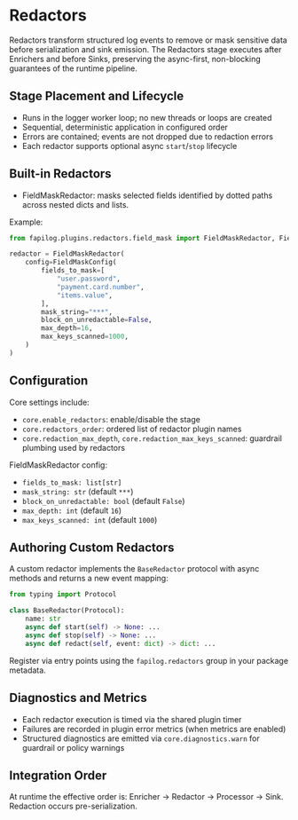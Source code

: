 # Redactors

Redactors transform structured log events to remove or mask sensitive data before serialization and sink emission. The Redactors stage executes after Enrichers and before Sinks, preserving the async-first, non-blocking guarantees of the runtime pipeline.

## Stage Placement and Lifecycle

- Runs in the logger worker loop; no new threads or loops are created
- Sequential, deterministic application in configured order
- Errors are contained; events are not dropped due to redaction errors
- Each redactor supports optional async `start`/`stop` lifecycle

## Built-in Redactors

- FieldMaskRedactor: masks selected fields identified by dotted paths across nested dicts and lists.

Example:

```python
from fapilog.plugins.redactors.field_mask import FieldMaskRedactor, FieldMaskConfig

redactor = FieldMaskRedactor(
    config=FieldMaskConfig(
        fields_to_mask=[
            "user.password",
            "payment.card.number",
            "items.value",
        ],
        mask_string="***",
        block_on_unredactable=False,
        max_depth=16,
        max_keys_scanned=1000,
    )
)
```

## Configuration

Core settings include:
- `core.enable_redactors`: enable/disable the stage
- `core.redactors_order`: ordered list of redactor plugin names
- `core.redaction_max_depth`, `core.redaction_max_keys_scanned`: guardrail plumbing used by redactors

FieldMaskRedactor config:
- `fields_to_mask: list[str]`
- `mask_string: str` (default `***`)
- `block_on_unredactable: bool` (default `False`)
- `max_depth: int` (default `16`)
- `max_keys_scanned: int` (default `1000`)

## Authoring Custom Redactors

A custom redactor implements the `BaseRedactor` protocol with async methods and returns a new event mapping:

```python
from typing import Protocol

class BaseRedactor(Protocol):
    name: str
    async def start(self) -> None: ...
    async def stop(self) -> None: ...
    async def redact(self, event: dict) -> dict: ...
```

Register via entry points using the `fapilog.redactors` group in your package metadata.

## Diagnostics and Metrics

- Each redactor execution is timed via the shared plugin timer
- Failures are recorded in plugin error metrics (when metrics are enabled)
- Structured diagnostics are emitted via `core.diagnostics.warn` for guardrail or policy warnings

## Integration Order

At runtime the effective order is: Enricher → Redactor → Processor → Sink.
Redaction occurs pre-serialization.
